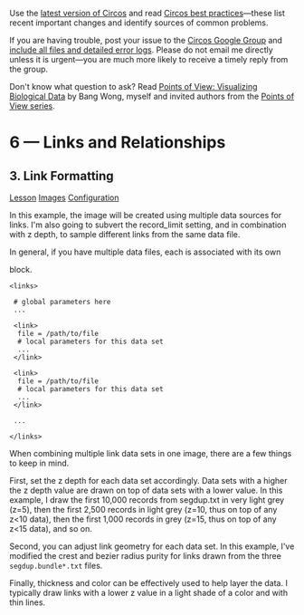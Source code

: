 Use the [latest version of Circos](/software/download/circos/) and read
[Circos best
practices](/documentation/tutorials/reference/best_practices/)—these list
recent important changes and identify sources of common problems.

If you are having trouble, post your issue to the [Circos Google
Group](https://groups.google.com/group/circos-data-visualization) and [include
all files and detailed error logs](/support/support/). Please do not email me
directly unless it is urgent—you are much more likely to receive a timely
reply from the group.

Don't know what question to ask? Read [Points of View: Visualizing Biological
Data](https://www.nature.com/nmeth/journal/v9/n12/full/nmeth.2258.html) by
Bang Wong, myself and invited authors from the [Points of View
series](https://mk.bcgsc.ca/pointsofview).

# 6 — Links and Relationships

## 3\. Link Formatting

[Lesson](/documentation/tutorials/links/formatting/lesson)
[Images](/documentation/tutorials/links/formatting/images)
[Configuration](/documentation/tutorials/links/formatting/configuration)

In this example, the image will be created using multiple data sources for
links. I'm also going to subvert the record_limit setting, and in combination
with z depth, to sample different links from the same data file.

In general, if you have multiple data files, each is associated with its own
<link> block.

    
    
    <links>
    
     # global parameters here
     ...
    
     <link>
      file = /path/to/file
      # local parameters for this data set
      ...
     </link>
    
     <link>
      file = /path/to/file
      # local parameters for this data set
      ...
     </link>
    
     ...
    
    </links>
    

When combining multiple link data sets in one image, there are a few things to
keep in mind.

First, set the z depth for each data set accordingly. Data sets with a higher
the z depth value are drawn on top of data sets with a lower value. In this
example, I draw the first 10,000 records from segdup.txt in very light grey
(z=5), then the first 2,500 records in light grey (z=10, thus on top of any
z<10 data), then the first 1,000 records in grey (z=15, thus on top of any
z<15 data), and so on.

Second, you can adjust link geometry for each data set. In this example, I've
modified the crest and bezier radius purity for links drawn from the three
`segdup.bundle*.txt` files.

Finally, thickness and color can be effectively used to help layer the data. I
typically draw links with a lower z value in a light shade of a color and with
thin lines.


